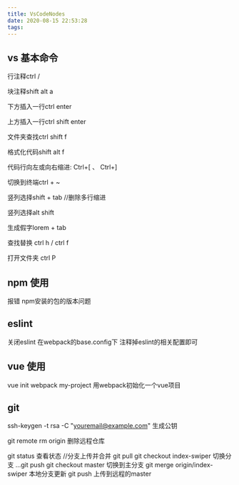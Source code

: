 ```yaml
---
title: VsCodeNodes
date: 2020-08-15 22:53:28
tags:
---
```

## vs 基本命令
行注释ctrl /

块注释shift alt a 

下方插入一行ctrl enter 

上方插入一行ctrl shift enter 

文件夹查找ctrl shift f 

格式化代码shift alt f 

代码行向左或向右缩进:   Ctrl+[ 、 Ctrl+]

切换到终端ctrl + ~ 

竖列选择shift + tab //删除多行缩进

竖列选择alt shift 

生成假字lorem + tab 

查找替换 ctrl h  / ctrl f

打开文件夹 ctrl P

## npm 使用
报错 npm安装的包的版本问题

## eslint
关闭eslint 在webpack的base.config下 注释掉eslint的相关配置即可

## vue 使用
vue init webpack my-project 用webpack初始化一个vue项目

## git
ssh-keygen -t rsa -C "youremail@example.com" 生成公钥

git remote rm origin 删除远程仓库

git status 查看状态
//分支上传并合并
git pull
git checkout index-swiper 切换分支
...git push
git checkout master 切换到主分支
git merge origin/index-swiper 本地分支更新
git push 上传到远程的master


